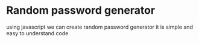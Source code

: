 # Random password generator
using javascript we can create random password generator 
it is simple and easy to understand code
